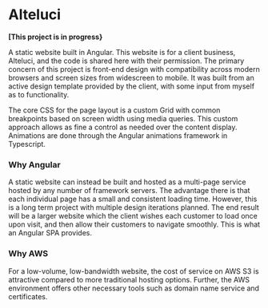 # Alteluci

**[This project is in progress}**

A static website built in Angular. This website is for a client business, Alteluci, and the code is shared here with their permission. The primary concern of this project is front-end design with compatibility across modern browsers and screen sizes
from widescreen to mobile. It was built from an active design template provided by the client, with some input from myself as to functionality.

The core CSS for the page layout is a custom Grid with common breakpoints based on screen width using media queries. This custom approach allows as fine a control as needed over the content display.
Animations are done through the Angular animations framework in Typescript. 

### Why Angular

A static website can instead be built and hosted as a multi-page service hosted by any number of framework servers. The advantage there is that each individual page has a small and consistent loading time. However, this is a long term project
with multiple design iterations planned. The end result will be a larger website which the client wishes each customer to load once upon visit, and then allow their customers to navigate smoothly. This is what an Angular SPA provides. 

### Why AWS

For a low-volume, low-bandwidth website, the cost of service on AWS S3 is attractive compared to more traditional hosting options. Further, the AWS environment offers other necessary tools such as domain name service and certificates. 
